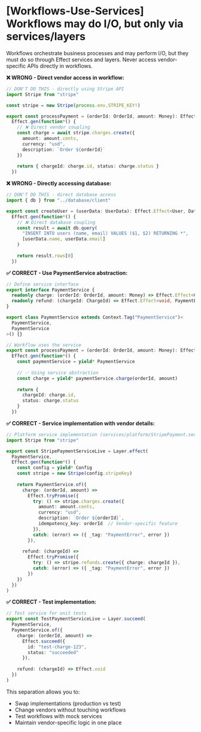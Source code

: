 # [Workflows-Use-Services] Workflows may do I/O, but only via services/layers

Workflows orchestrate business processes and may perform I/O, but they must do so through Effect services and layers. Never access vendor-specific APIs directly in workflows.

**❌ WRONG - Direct vendor access in workflow:**
```typescript
// DON'T DO THIS - directly using Stripe API
import Stripe from "stripe"

const stripe = new Stripe(process.env.STRIPE_KEY!)

export const processPayment = (orderId: OrderId, amount: Money): Effect.Effect<PaymentResult, PaymentError> =>
  Effect.gen(function*() {
    // ❌ Direct vendor coupling
    const charge = await stripe.charges.create({
      amount: amount.cents,
      currency: "usd",
      description: `Order ${orderId}`
    })
    
    return { chargeId: charge.id, status: charge.status }
  })
```

**❌ WRONG - Directly accessing database:**
```typescript
// DON'T DO THIS - direct database access
import { db } from "../database/client"

export const createUser = (userData: UserData): Effect.Effect<User, DatabaseError> =>
  Effect.gen(function*() {
    // ❌ Direct database coupling
    const result = await db.query(
      "INSERT INTO users (name, email) VALUES ($1, $2) RETURNING *",
      [userData.name, userData.email]
    )
    
    return result.rows[0]
  })
```

**✅ CORRECT - Use PaymentService abstraction:**
```typescript
// Define service interface
export interface PaymentService {
  readonly charge: (orderId: OrderId, amount: Money) => Effect.Effect<ChargeResult, PaymentError>
  readonly refund: (chargeId: ChargeId) => Effect.Effect<void, PaymentError>
}

export class PaymentService extends Context.Tag("PaymentService")<
  PaymentService,
  PaymentService
>() {}

// Workflow uses the service
export const processPayment = (orderId: OrderId, amount: Money): Effect.Effect<PaymentResult, PaymentError> =>
  Effect.gen(function*() {
    const paymentService = yield* PaymentService
    
    // ✅ Using service abstraction
    const charge = yield* paymentService.charge(orderId, amount)
    
    return { 
      chargeId: charge.id, 
      status: charge.status 
    }
  })
```

**✅ CORRECT - Service implementation with vendor details:**
```typescript
// Platform service implementation (services/platform/StripePayment.service.ts)
import Stripe from "stripe"

export const StripePaymentServiceLive = Layer.effect(
  PaymentService,
  Effect.gen(function*() {
    const config = yield* Config
    const stripe = new Stripe(config.stripeKey)
    
    return PaymentService.of({
      charge: (orderId, amount) => 
        Effect.tryPromise({
          try: () => stripe.charges.create({
            amount: amount.cents,
            currency: "usd",
            description: `Order ${orderId}`,
            idempotency_key: orderId  // Vendor-specific feature
          }),
          catch: (error) => ({ _tag: "PaymentError", error })
        }),
      
      refund: (chargeId) =>
        Effect.tryPromise({
          try: () => stripe.refunds.create({ charge: chargeId }),
          catch: (error) => ({ _tag: "PaymentError", error })
        })
    })
  })
)
```

**✅ CORRECT - Test implementation:**
```typescript
// Test service for unit tests
export const TestPaymentServiceLive = Layer.succeed(
  PaymentService,
  PaymentService.of({
    charge: (orderId, amount) =>
      Effect.succeed({ 
        id: "test-charge-123", 
        status: "succeeded" 
      }),
    
    refund: (chargeId) => Effect.void
  })
)
```

This separation allows you to:
- Swap implementations (production vs test)
- Change vendors without touching workflows
- Test workflows with mock services
- Maintain vendor-specific logic in one place
